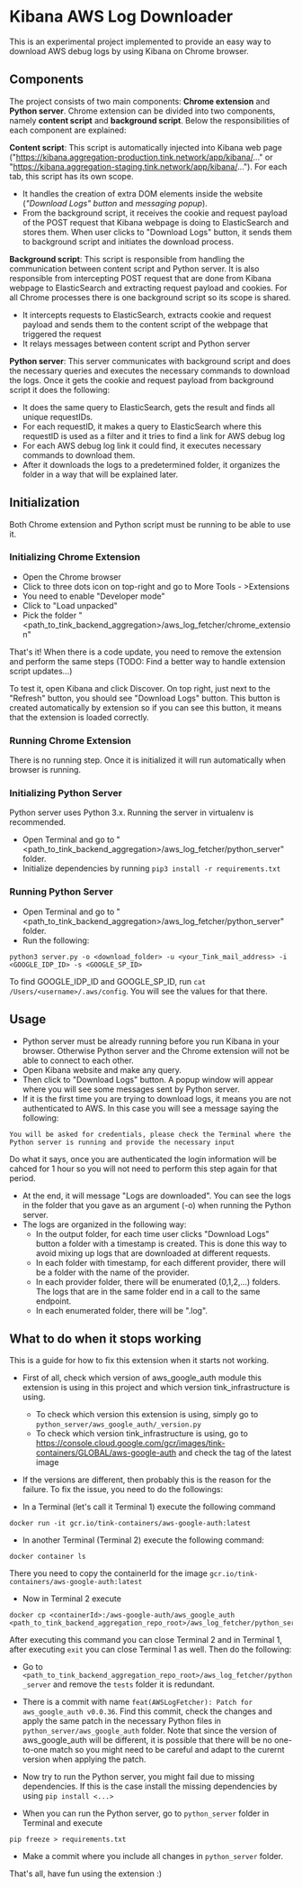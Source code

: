 # Kibana AWS Log Downloader

This is an experimental project implemented to provide an easy way to download AWS debug logs by using Kibana on Chrome browser.

## Components

The project consists of two main components: **Chrome extension** and **Python server**. Chrome extension can be divided into two components, namely **content script** and **background script**. Below the responsibilities of each component are explained:

**Content script**: This script is automatically injected into Kibana web page ("https://kibana.aggregation-production.tink.network/app/kibana/..." or "https://kibana.aggregation-staging.tink.network/app/kibana/..."). For each tab, this script has its own scope.
- It handles the creation of extra DOM elements inside the website (*"Download Logs" button* and *messaging popup*).
- From the background script, it receives the cookie and request payload of the POST request that Kibana webpage is doing to ElasticSearch and stores them. When user clicks to "Download Logs" button, it sends them to background script and initiates the download process.

**Background script**: This script is responsible from handling the communication between content script and Python server. It is also responsible from intercepting POST request that are done from Kibana webpage to ElasticSearch and extracting request payload and cookies. For all Chrome processes there is one background script so its scope is shared.
- It intercepts requests to ElasticSearch, extracts cookie and request payload and sends them to the content script of the webpage that triggered the request
- It relays messages between content script and Python server

**Python server**: This server communicates with background script and does the necessary queries and executes the necessary commands to download the logs. Once it gets the cookie and request payload from background script it does the following:
- It does the same query to ElasticSearch, gets the result and finds all unique requestIDs. 
- For each requestID, it makes a query to ElasticSearch where this requestID is used as a filter and it tries to find a link for AWS debug log
- For each AWS debug log link it could find, it executes necessary commands to download them.
- After it downloads the logs to a predetermined folder, it organizes the folder in a way that will be explained later.

## Initialization

Both Chrome extension and Python script must be running to be able to use it.

### Initializing Chrome Extension

- Open the Chrome browser
- Click to three dots icon on top-right and go to More Tools - >Extensions
- You need to enable "Developer mode"
- Click to "Load unpacked"
- Pick the folder "<path_to_tink_backend_aggregation>/aws_log_fetcher/chrome_extension"

That's it! When there is a code update, you need to remove the extension and perform the same steps (TODO: Find a better way to handle extension script updates...)

To test it, open Kibana and click Discover. On top right, just next to the "Refresh" button, you should see "Download Logs" button. This button is created automatically by extension so if you can see this button, it means that the extension is loaded correctly.

### Running Chrome Extension

There is no running step. Once it is initialized it will run automatically when browser is running.

### Initializing Python Server

Python server uses Python 3.x. Running the server in virtualenv is recommended.

- Open Terminal and go to "<path_to_tink_backend_aggregation>/aws_log_fetcher/python_server" folder.
- Initialize dependencies by running `pip3 install -r requirements.txt`

### Running Python Server

- Open Terminal and go to "<path_to_tink_backend_aggregation>/aws_log_fetcher/python_server" folder.
- Run the following:

```
python3 server.py -o <download_folder> -u <your_Tink_mail_address> -i <GOOGLE_IDP_ID> -s <GOOGLE_SP_ID>
```

To find GOOGLE_IDP_ID and GOOGLE_SP_ID, run `cat /Users/<username>/.aws/config`. You will see the values for that there.

## Usage

- Python server must be already running before you run Kibana in your browser. Otherwise Python server and the Chrome extension will not be able to connect
to each other.
- Open Kibana website and make any query.
- Then click to "Download Logs" button. A popup window will appear where you will see some messages sent by Python server.
- If it is the first time you are trying to download logs, it means you are not authenticated to AWS. In this case you will see a message saying the following:
```
You will be asked for credentials, please check the Terminal where the Python server is running and provide the necessary input
```
Do what it says, once you are authenticated the login information will be cahced for 1 hour so you will not need to perform this step again for that period.
- At the end, it will message "Logs are downloaded". You can see the logs in the folder that you gave as an argument (-o) when running the Python server.
- The logs are organized in the following way:
  - In the output folder, for each time user clicks "Download Logs" button a folder with a timestamp is created. This is done this way to avoid mixing up logs that are downloaded at different requests.
  - In each folder with timestamp, for each different provider, there will be a folder with the name of the provider.
  - In each provider folder, there will be enumerated (0,1,2,...) folders. The logs that are in the same folder end in a call to the same endpoint.
  - In each enumerated folder, there will be "<requestId>.log".

## What to do when it stops working

This is a guide for how to fix this extension when it starts not working.

- First of all, check which version of aws_google_auth module this extension is using in this project and which version tink_infrastructure is using. 

    - To check which version this extension is using, simply go to `python_server/aws_google_auth/_version.py`
    - To check which version tink_infrastructure is using, go to https://console.cloud.google.com/gcr/images/tink-containers/GLOBAL/aws-google-auth and check the tag of the latest image

- If the versions are different, then probably this is the reason for the failure. To fix the issue, you need to do the followings:

- In a Terminal (let's call it Terminal 1) execute the following command

``` 
docker run -it gcr.io/tink-containers/aws-google-auth:latest
```

- In another Terminal (Terminal 2) execute the following command:

``` 
docker container ls
```

There you need to copy the containerId for the image `gcr.io/tink-containers/aws-google-auth:latest`

- Now in Terminal 2 execute

``` 
docker cp <containerId>:/aws-google-auth/aws_google_auth <path_to_tink_backend_aggregation_repo_root>/aws_log_fetcher/python_server
```

After executing this command you can close Terminal 2 and in Terminal 1, after executing `exit` you can close Terminal 1 as well. Then do the following:

- Go to `<path_to_tink_backend_aggregation_repo_root>/aws_log_fetcher/python_server` and remove the `tests` folder it is redundant.

- There is a commit with name `feat(AWSLogFetcher): Patch for aws_google_auth v0.0.36`. Find this commit, check the changes and apply the same patch in the necessary Python files in `python_server/aws_google_auth` folder. Note that since the version of aws_google_auth will be different, it is possible that there will be no one-to-one match so you might need to be careful and adapt to the curernt version when applying the patch.

- Now try to run the Python server, you might fail due to missing dependencies. If this is the case install the missing dependencies by using `pip install <...>`

- When you can run the Python server, go to `python_server` folder in Terminal and execute 

```
pip freeze > requirements.txt
```

- Make a commit where you include all changes in `python_server` folder.

That's all, have fun using the extension :)

